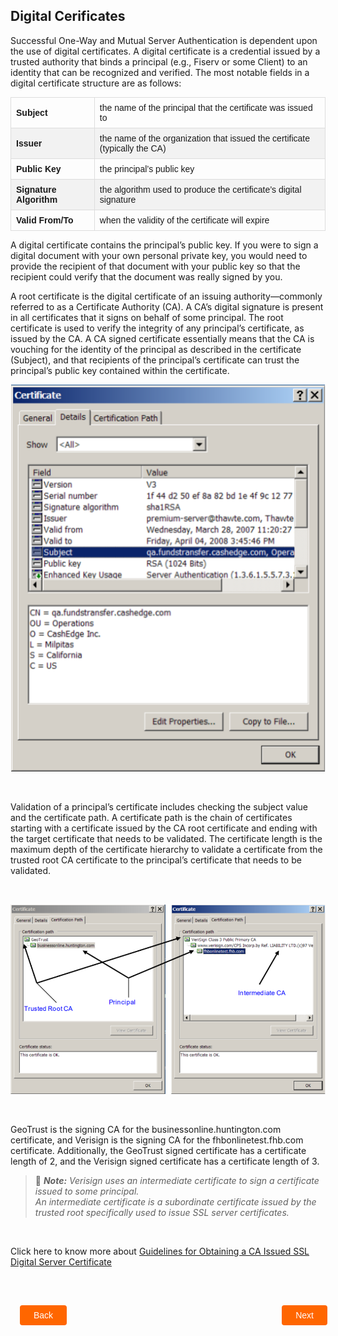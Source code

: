 ## Digital Cerificates 

Successful One-Way and Mutual Server Authentication is dependent upon the use of digital certificates. A digital certificate is a credential issued by a trusted authority that binds a principal (e.g., Fiserv or some Client) to an identity that can be recognized and verified. The most notable fields in a digital certificate structure are as follows: 
&nbsp;

<table class="digi-table">
<tr>
<td>
<b>Subject </b>
</td>
<td>
the name of the principal that the certificate was issued to
</td>
</tr>
<tr>
<td>
<b>Issuer </b>
</td>
<td>
the name of the organization that issued the certificate (typically the CA) 
<tr>
<td>
<b>Public Key </b>
</td>
<td>
the principal’s public key 
</td>
</tr>
</td>
</tr>
<tr>
<td>
<b>Signature Algorithm </b>
</td>
<td>
the algorithm used to produce the certificate’s digital signature
</td>
</tr>
<tr>
<td>
<b>Valid From/To </b>
</td>
<td>
when the validity of the certificate will expire
</td>
</tr>
</table>

A digital certificate contains the principal’s public key. If you were to sign a digital document with your own personal private key, you would need to provide the recipient of that document with your public key so that the recipient could verify that the document was really signed by you. 

A root certificate is the digital certificate of an issuing authority—commonly referred to as a Certificate Authority (CA). A CA’s digital signature is present in all certificates that it signs on behalf of some principal. The root certificate is used to verify the integrity of any principal’s certificate, as issued by the CA. A CA signed certificate essentially means that the CA is vouching for the identity of the principal as described in the certificate (Subject), and that recipients of the principal’s certificate can trust the principal’s public key contained within the certificate. 
&nbsp;

<center>

![image](../../../assets/images/Certificate.png) <br/>


</center>
&nbsp;

Validation of a principal’s certificate includes checking the subject value and the certificate path. A certificate path is the chain of certificates starting with a certificate issued by the CA root certificate and ending with the target certificate that needs to be validated. The certificate length is the maximum depth of the certificate hierarchy to validate a certificate from the trusted root CA certificate to the principal’s certificate that needs to be validated. 

&nbsp;

<center>

![image](../../../assets/images/Certificates.png) <br/>


</center>
&nbsp;

GeoTrust is the signing CA for the businessonline.huntington.com certificate, and Verisign is the signing CA for the fhbonlinetest.fhb.com certificate. Additionally, the GeoTrust signed certificate has a certificate length of 2, and the Verisign signed certificate has a certificate length of 3. 

<!-- theme: info -->

> :memo: _**Note:** Verisign uses an intermediate certificate to sign a certificate issued to some principal.  
An intermediate certificate is a subordinate certificate issued by the trusted root specifically used to issue SSL server certificates._

&nbsp;

Click here to know more about [Guidelines for Obtaining a CA Issued SSL Digital Server Certificate](?path=docs/getting-started/TN-Integration-Guide/SSL-Guidelines.md)


&nbsp;

<div class="digital-certificates-button-container">
    <br>
    <div class="digital-certificates-left-button">
        <a href="?path=docs/getting-started/TN-Integration-Guide/SSL-Authentication.md">Back</a>
    </div>
    <div class="digital-certificates-right-button">
        <a href="?path=docs/getting-started/TN-Integration-Guide/Server-Authentication.md">Next</a>
    </div>
</div>
<style>
    .digital-certificates-button-container {
        position: relative;
        width: 100%;
        height: 30px;
        font-family: sans-serif;
        margin: 0px 15px;
    }
    .digital-certificates-left-button a,
    .digital-certificates-right-button a{
        position: absolute;
        display: inline;
        border: 0px;
        background: rgb(255, 102, 0);
        color: rgb(255, 255, 255);
        padding: 8px 22px;
        cursor: pointer;
        border-radius: 4px;                                
        text-align: center;
        text-decoration: none;
        transition: all 0.3s ease;
    }
    .digital-certificates-left-button a{ 
        left: 0;
    }
    .digital-certificates-right-button a{
        right: 12px;
    }
    .digital-certificates-left-button a:hover,
    .digital-certificates-right-button a:hover {
        color: #f60;
        background-color: white;
        border: 2px solid #f60;
    }
    .card-body ul {
        list-style: none;
        padding-left: 20px;
    }
    .card-body ul li::before {
        content: "\2022";
        font-size: 1em;
        color: #f60;
        display: inline-block;
        width: 1em;
        margin-left: -1em;
    }
    .digi-table {
      font-family: Arial, Helvetica, sans-serif;
      border-collapse: collapse;
      width: 100%;
      }
    .digi-table td, #customers th {
        border: 1px solid #ddd;
        padding: 8px;
      }
    .digi-table tr:nth-child(even){background-color: #f2f2f2;}
  </style>
